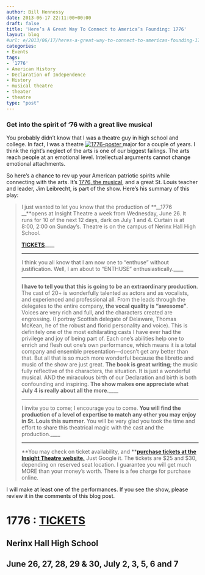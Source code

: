 ```yaml
---
author: Bill Hennessy
date: 2013-06-17 22:11:00+00:00
draft: false
title: 'Here’s A Great Way To Connect to America’s Founding: 1776'
layout: blog
#url: e/2013/06/17/heres-a-great-way-to-connect-to-americas-founding-1776/
categories:
- Events
tags:
- '1776'
- American History
- Declaration of Independence
- History
- musical theatre
- theater
- theatre
type: "post"
---
```


### Get into the spirit of ‘76 with a great live musical

You probably didn’t know that I was a theatre guy in high school and college. In fact, I was a theatre [![1776-poster](https://hennessysview.com/wp-content/uploads/2013/06/1776-poster_thumb.jpg)
](https://hennessysview.com/wp-content/uploads/2013/06/1776-poster.jpg)major for a couple of years. I think the right’s neglect of the arts is one of our biggest failings. The arts reach people at an emotional level. Intellectual arguments cannot change emotional attachments.

So here’s a chance to rev up your American patriotic spirits while connecting with the arts. It’s [1776, the musical](https://insighttheatrecompany.com/), and a great St. Louis teacher and leader, Jim Leibrecht, is part of the show. Here’s his summary of this play:

> I just wanted to let you know that the production of **__1776 __**opens at Insight Theatre a week from Wednesday, June 26. It runs for 10 of the next 12 days, dark on July 1 and 4. Curtain is at 8:00, 2:00 on Sunday’s. Theatre is on the campus of Nerinx Hall High School.  
> 
> [**TICKETS**](https://insighttheatrecompany.com/)____
> 
> ____
> 
> I think you all know that I am now one to “enthuse” without justification. Well, I am about to “ENTHUSE” enthusiastically.____
> 
> ____
> 
> **I have to tell you that this is going to be an extraordinary production**. The cast of 20+ is wonderfully talented as actors and as vocalists, and experienced and professional all. From the leads through the delegates to the entire company, **the vocal quality is “awesome”**. Voices are very rich and full, and the characters created are engrossing. (I portray Scottish delegate of Delaware, Thomas McKean, he of the robust and florid personality and voice). This is definitely one of the most exhilarating casts I have ever had the privilege and joy of being part of. Each one’s abilities help one to enrich and flesh out one’s own performance, which means it is a total company and ensemble presentation—doesn’t get any better than that. But all that is so much more wonderful because the libretto and music of the show are just great. **The book is great writing**; the music fully reflective of the characters, the situation. It is just a wonderful musical. AND the miraculous birth of our Declaration and birth is both confounding and inspiring. **The show makes one appreciate what July 4 is really about all the more**.____
> 
> ____
> 
> I invite you to come; I encourage you to come. **You will find the production of a level of expertise to match any other you may enjoy in St. Louis this summer**. You will be very glad you took the time and effort to share this theatrical magic with the cast and the production.____
> 
> ____
> 
> **You may check on ticket availability, and **[**purchase tickets at the Insight Theatre website.**](https://insighttheatrecompany.com/) Just Google it. The tickets are $25 and $30, depending on reserved seat location. I guarantee you will get much MORE than your money’s worth. There is a fee charge for purchase online.
> 
> 

I will make at least one of the performances. If you see the show, please review it in the comments of this blog post.  

# 1776 : [TICKETS](https://insighttheatrecompany.com/)

## Nerinx Hall High School

## June 26, 27, 28, 29 & 30, July 2, 3, 5, 6 and 7

